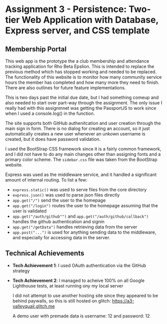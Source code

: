 # Assignment 3 - Persistence: Two-tier Web Application with Database, Express server, and CSS template

## Membership Portal

This web app is the prototype the a club membership and attendance tracking
application for Rho Beta Epslion. This is intended to replace the previous
method which has stopped working and needed to be replaced. The functionality of
this website is to monitor how many community service hours the member has
completed and how many more they need to finish. There are also outlines for
future feature implementations.

This is two days past the initial due date, but I had something comeup and also
needed to start over part-way through the assignment. The only issue I really
had with this assignmnet was getting the PassportJS to work since when I used a
console.log() in the function.

The site supports both GitHub authenitcation and user creation through the main
sign in form. There is no dialog for creating an account, so it just
automatically creates a new user whenever an unkown username is created, but it
does have password validation.

I used the BootStrap CSS framework since it is a fairly common framework, and I
did not have to do any main changes other than assigning fonts and a primary
color scheme. The `sidebar.css` file was taken from the BootStrap website.

Express was used as the middleware service, and it handled a significant amount
of internal routing. To list a few:

- `express.static()` was used to serve files from the core directory
- `express.json()` was used to parse json files directly
- `app.get("/")` send the user to the homepage
- `app.get("/login")` routes the user to the homepage assuming that the user
  is validated
- `app.get("/auth/github"")` and `app.get("/auth/github/callback")`
  handles the github authentication and signin
- `app.get("/getData")` handles retrieving data from the server
- `app.post("...")` is used for anything sending data to the middleware, and
  especially for accessing data in the server.

## Technical Achievements

- **Tech Achievement 1**: I used OAuth authentication via the GitHub strategy
- **Tech Achievement 2**: I managed to acheive 100% on all Google Lighthouse
  tests, at least running ony my local server

  I did not attempt to use another hosting site since they appeared to be behind
  paywalls, so this is still hosted on glitch: https://a3-valleyquail.glitch.me

  A demo user with premade data is username: 12 and password: 12
